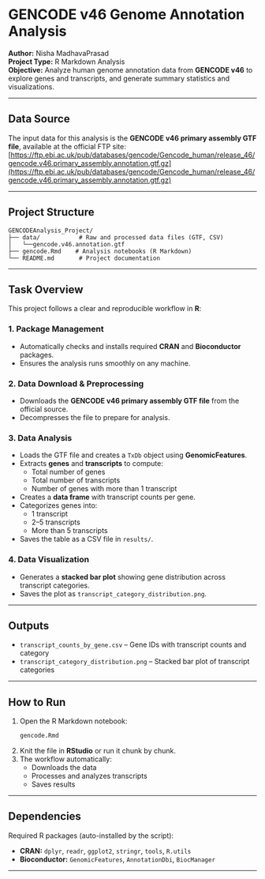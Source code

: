 # GENCODE v46 Genome Annotation Analysis

**Author:** Nisha MadhavaPrasad  
**Project Type:** R Markdown Analysis  
**Objective:** Analyze human genome annotation data from **GENCODE v46** to explore genes and transcripts, and generate summary statistics and visualizations.

---

## Data Source

The input data for this analysis is the **GENCODE v46 primary assembly GTF file**, available at the official FTP site:  
[https://ftp.ebi.ac.uk/pub/databases/gencode/Gencode_human/release_46/gencode.v46.primary_assembly.annotation.gtf.gz](https://ftp.ebi.ac.uk/pub/databases/gencode/Gencode_human/release_46/gencode.v46.primary_assembly.annotation.gtf.gz)

---

## Project Structure

```
GENCODEAnalysis_Project/
├── data/           # Raw and processed data files (GTF, CSV)
│   └──gencode.v46.annotation.gtf
├── gencode.Rmd    # Analysis notebooks (R Markdown)
└── README.md       # Project documentation
```

---

## Task Overview

This project follows a clear and reproducible workflow in **R**:

### 1. Package Management
- Automatically checks and installs required **CRAN** and **Bioconductor** packages.
- Ensures the analysis runs smoothly on any machine.

### 2. Data Download & Preprocessing
- Downloads the **GENCODE v46 primary assembly GTF file** from the official source.
- Decompresses the file to prepare for analysis.

### 3. Data Analysis
- Loads the GTF file and creates a `TxDb` object using **GenomicFeatures**.
- Extracts **genes** and **transcripts** to compute:
  - Total number of genes  
  - Total number of transcripts  
  - Number of genes with more than 1 transcript
- Creates a **data frame** with transcript counts per gene.
- Categorizes genes into:
  - 1 transcript  
  - 2–5 transcripts  
  - More than 5 transcripts  
- Saves the table as a CSV file in `results/`.

### 4. Data Visualization
- Generates a **stacked bar plot** showing gene distribution across transcript categories.
- Saves the plot as `transcript_category_distribution.png`.

---

## Outputs

- `transcript_counts_by_gene.csv` – Gene IDs with transcript counts and category
- `transcript_category_distribution.png` – Stacked bar plot of transcript categories

---

## How to Run

1. Open the R Markdown notebook:
   ```R
   gencode.Rmd
   ```
2. Knit the file in **RStudio** or run it chunk by chunk.
3. The workflow automatically:
   - Downloads the data  
   - Processes and analyzes transcripts  
   - Saves results 

---

## Dependencies

Required R packages (auto-installed by the script):

- **CRAN:** `dplyr`, `readr`, `ggplot2`, `stringr`, `tools`, `R.utils`
- **Bioconductor:** `GenomicFeatures`, `AnnotationDbi`, `BiocManager`

---

